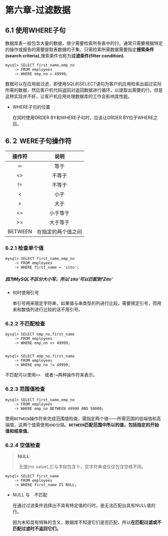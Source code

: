 # 第六章-过滤数据

## 6.1 使用WHERE子句

数据库表一般包含大量的数据，很少需要检索所有表中的行。通常只需要根据特定的操作或报告的需要提取表数据的子集。只需检索所需数据需要指定**搜索条件(search criteria)**,搜索条件也称为**过滤条件(filter condition)**.

```mysql
mysql> SELECT first_name,emp_no
    -> FROM employees
    -> WHERE emp_no = 49999;

```

数据可以在应用层过滤，即使用SQL的SELECT语句为客户机应用检索出超过实际所需的数据，然后客户机代码返回对返回数据进行循环，以提取出需要的行。但是这种实现并不好，让客户机应用处理数据库的工作会影响其性能。

- WHERE子句的位置

  在同时使用ORDER BY和WHERE子句时，应该让ORDER BY位于WHERE之后。

## 6.２ WERE子句操作符

|   操作符   |    说明     |
| :-----: | :-------: |
|    ＝    |    等于     |
|   <>    |    不等于    |
|   !=    |    不等于    |
|    <    |    小于     |
|    >    |    大于     |
|   <=    |   小于等于    |
|   >=    |   大于等于    |
| BETWEEN | 在指定的两个值之间 |

### 6.2.1 检查单个值

```mysql
mysql> SELECT first_name,emp_no
    -> FROM employees
    -> WHERE first_name = 'zito';

```

##### 因为MySQL不区分大小写，所以'zito'可以匹配到'Zito'

- 何时使用引号

  单引号用来限定字符串，如果值与串类型的列进行比较，需要限定引号，而用来和数值列进行比较的话不用引号。

### 6.2.2 不匹配检查

```mysql
mysql> SELECT emp_no,first_name
    -> FROM employees
    -> WHERE emp_no <> 49999;


mysql> SELECT emp_no,first_name
    -> FROM employees
    -> WHERE emp_no != 49999;
```

不匹配可以使用`<>`　或者`!=`两种操作符来表示。

### 6.2.3 范围值检查

```mysql
mysql> SELECT first_name,emp_no
    -> FROM employees
    -> WHERE emp_no BETWEEN 49990 AND 50000;

```

使用`BETWEEN`操作符来完成范围值检查，需指定两个值——所需范围的低端值和高端值，这两个值需使用`AND`分隔。**`BETWEEN`匹配范围中所以的值，包括指定的开始值和结束值**。

### 6.2.4 空值检查

> **NULL**:
>
> ​	无值(no value),它与字段包含０，空字符串或仅仅包含空格不同。

```mysql
mysql> SELECT first_name
    -> FROM employees
    -> WHERE first_name IS NULL;

```

- NULL 与　不匹配

  在通过过滤条件选择出不具有特定值的行时，是无法匹配出具有NULL值的行。

  因为未知具有特殊的含义，数据库不知道它们是否匹配，所以**在匹配过滤或不匹配过滤时不返回它们。**

